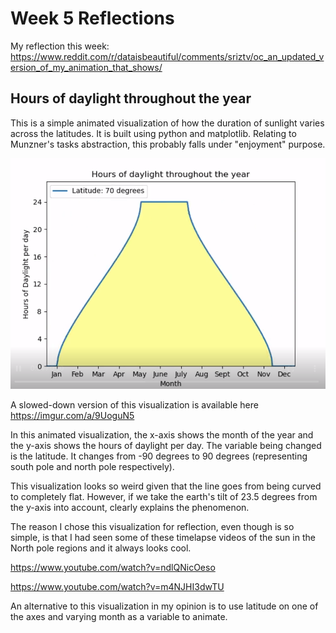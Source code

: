 # Week 5 Reflections

My reflection this week: 
https://www.reddit.com/r/dataisbeautiful/comments/sriztv/oc_an_updated_version_of_my_animation_that_shows/

## Hours of daylight throughout the year

This is a simple animated visualization of how the duration of sunlight varies across the latitudes. It is built using python and matplotlib. Relating to Munzner's tasks abstraction, this probably falls under "enjoyment" purpose.

![viz](./img/reflection-5.png)

A slowed-down version of this visualization is available here https://imgur.com/a/9UoguN5

In this animated visualization, the x-axis shows the month of the year and the y-axis shows the hours of daylight per day. The variable being changed is the latitude. It changes from -90 degrees to 90 degrees (representing south pole and north pole respectively).

This visualization looks so weird given that the line goes from being curved to completely flat. However, if we take the earth's tilt of 23.5 degrees from the y-axis into account, clearly explains the phenomenon.

The reason I chose this visualization for reflection, even though is so simple, is that I had seen some of these timelapse videos of the sun in the North pole regions and it always looks cool.

https://www.youtube.com/watch?v=ndlQNicOeso

https://www.youtube.com/watch?v=m4NJHI3dwTU

An alternative to this visualization in my opinion is to use latitude on one of the axes and varying month as a variable to animate.